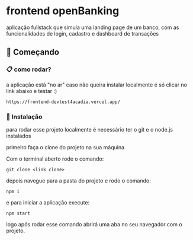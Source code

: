 # frontend openBanking

aplicação fullstack que simula uma landing page de um banco, com as funcionalidades de login, cadastro e dashboard de transações

## 🚀 Começando

### 📋 como rodar?

a aplicação está "no ar" caso não queira instalar localmente é só clicar no link abaixo e testar :)

```
https://frontend-devtest4acadia.vercel.app/
```
### 🔧 Instalação

para rodar esse projeto localmente é necessário ter o git e o node.js instalados

primeiro faça o clone do projeto na sua máquina

Com o terminal aberto rode o comando:

```
git clone <link clone>
```

depois navegue para a pasta do projeto e rodo o comando:

```
npm i
```
e para iniciar a aplicação execute:

```
npm start
```

logo após rodar esse comando abrirá uma aba no seu navegador com o projeto.
